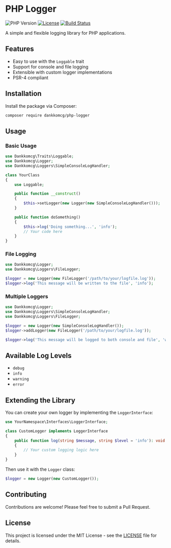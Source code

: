 # PHP Logger

![PHP Version](https://img.shields.io/badge/php-%3E%3D7.4-blue.svg)
[![License](https://img.shields.io/badge/license-MIT-green.svg)](https://opensource.org/licenses/MIT)
[![Build Status](https://img.shields.io/badge/build-passing-brightgreen.svg)](https://github.com/dankkomcg/php-logger)

A simple and flexible logging library for PHP applications.

## Features

- Easy to use with the `Loggable` trait
- Support for console and file logging
- Extensible with custom logger implementations
- PSR-4 compliant

## Installation

Install the package via Composer:

```bash
composer require dankkomcg/php-logger
```

## Usage

### Basic Usage

```php
use Dankkomcg\Traits\Loggable;
use Dankkomcg\Logger;
use Dankkomcg\Loggers\SimpleConsoleLogHandler;

class YourClass
{
    use Loggable;

    public function __construct()
    {
        $this->setLogger(new Logger(new SimpleConsoleLogHandler()));
    }

    public function doSomething()
    {
        $this->log('Doing something...', 'info');
        // Your code here
    }
}
```

### File Logging

```php
use Dankkomcg\Logger;
use Dankkomcg\Loggers\FileLogger;

$logger = new Logger(new FileLogger('/path/to/your/logfile.log'));
$logger->log('This message will be written to the file', 'info');
```

### Multiple Loggers

```php
use Dankkomcg\Logger;
use Dankkomcg\Loggers\SimpleConsoleLogHandler;
use Dankkomcg\Loggers\FileLogger;

$logger = new Logger(new SimpleConsoleLogHandler());
$logger->addLogger(new FileLogger('/path/to/your/logfile.log'));

$logger->log('This message will be logged to both console and file', 'warning');
```

## Available Log Levels

- `debug`
- `info`
- `warning`
- `error`

## Extending the Library

You can create your own logger by implementing the `LoggerInterface`:

```php
use YourNamespace\Interfaces\LoggerInterface;

class CustomLogger implements LoggerInterface
{
    public function log(string $message, string $level = 'info'): void
    {
        // Your custom logging logic here
    }
}
```

Then use it with the `Logger` class:

```php
$logger = new Logger(new CustomLogger());
```

## Contributing

Contributions are welcome! Please feel free to submit a Pull Request.

## License

This project is licensed under the MIT License - see the [LICENSE](LICENSE) file for details.
